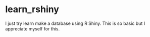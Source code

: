 # learn_rshiny
I just try learn make a database using R Shiny. This is so basic but I appreciate myself for this.
